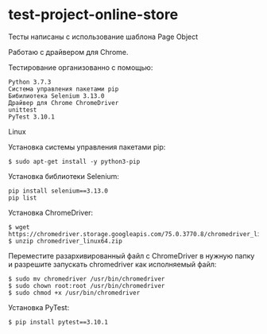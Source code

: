 # test-project-online-store

Тесты написаны с использование шаблона Page Object

Работаю с драйвером для Chrome.

Тестирование организованно с помощью:

    Python 3.7.3
    Система управления пакетами pip
    Бибилиотека Selenium 3.13.0
    Драйвер для Chrome ChromeDriver
    unittest
    PyTest 3.10.1

Linux

Установка системы управления пакетами pip:
```
$ sudo apt-get install -y python3-pip
```
Установка библиотеки Selenium:
```
pip install selenium==3.13.0
pip list
```
Установка ChromeDriver:
```
$ wget https://chromedriver.storage.googleapis.com/75.0.3770.8/chromedriver_linux64.zip
$ unzip chromedriver_linux64.zip
```
Переместите разархивированный файл с СhromeDriver в нужную папку и разрешите запускать chromedriver как исполняемый файл:
```
$ sudo mv chromedriver /usr/bin/chromedriver
$ sudo chown root:root /usr/bin/chromedriver
$ sudo chmod +x /usr/bin/chromedriver
```
Установка PyTest:
```
$ pip install pytest==3.10.1
```

